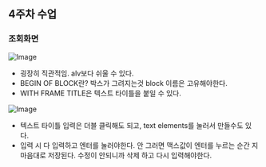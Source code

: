 ## 4주차 수업


### 조회화면

![Image](https://github.com/user-attachments/assets/96237d48-c671-4a9e-b596-ec8d39f69e22)


- 굉장히 직관적임. alv보다 쉬울 수 있다.
- BEGIN OF BLOCK란? 박스가 그려지는것 block 이름은 고유해야한다.
- WITH FRAME TITLE은 텍스트 타이틀을 붙일 수 있다.

![Image](https://github.com/user-attachments/assets/b8ece48f-8941-4010-8a1e-07c5e9849724)

- 텍스트 타이틀 입력은 더블 클릭해도 되고, text elements를 눌러서 만들수도 있다.
- 입력 시 다 입력하고 엔터를 눌러야한다. 안 그러면 맥스값이 엔터를 누르는 순간 지 마음대로 저장된다.
  수정이 안되니까 삭제 하고 다시 입력해야한다.


  
